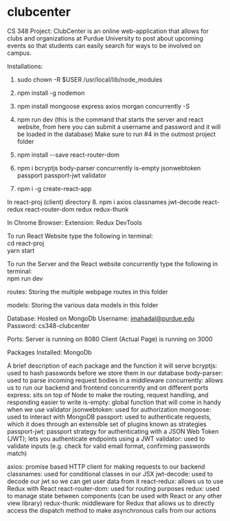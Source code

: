 # clubcenter
CS 348 Project: ClubCenter is an online web-application that allows for clubs and organizations at Purdue University to post about upcoming events so that students can easily search for ways to be involved on campus. 

Installations:
1. sudo chown -R $USER /usr/local/lib/node_modules
2. npm install -g nodemon
3. npm install mongoose express axios morgan concurrently -S
4. npm run dev (this is the command that starts the server and react website, from here you can submit a username and password and it will be loaded in the database)
Make sure to run #4 in the outmost project folder

5. npm install --save react-router-dom
6. npm i bcryptjs body-parser concurrently is-empty jsonwebtoken passport passport-jwt validator
7. npm i -g create-react-app


In react-proj (client) directory
8. npm i axios classnames jwt-decode react-redux react-router-dom redux redux-thunk

In Chrome Browser:
Extension: Redux DevTools

To run React Website type the following in terminal:<br />
cd react-proj<br />
yarn start

To run the Server and the React website concurrently type the following in terminal:<br />
npm run dev

routes:
Storing the multiple webpage routes in this folder 

models:
Storing the various data models in this folder 

Database:
Hosted on MongoDb 
Username: imahadal@purdue.edu
Password: cs348-clubcenter

Ports:
Server is running on 8080
Client (Actual Page) is running on 3000

Packages Installed:
MongoDb

A brief description of each package and the function it will serve
bcryptjs: used to hash passwords before we store them in our database
body-parser: used to parse incoming request bodies in a middleware
concurrently: allows us to run our backend and frontend concurrently and on different ports
express: sits on top of Node to make the routing, request handling, and responding easier to write
is-empty: global function that will come in handy when we use validator
jsonwebtoken: used for authorization
mongoose: used to interact with MongoDB
passport: used to authenticate requests, which it does through an extensible set of plugins known as strategies
passport-jwt: passport strategy for authenticating with a JSON Web Token (JWT); lets you authenticate endpoints using a JWT
validator: used to validate inputs (e.g. check for valid email format, confirming passwords match)

axios: promise based HTTP client for making requests to our backend
classnames: used for conditional classes in our JSX
jwt-decode: used to decode our jwt so we can get user data from it
react-redux: allows us to use Redux with React
react-router-dom: used for routing purposes
redux: used to manage state between components (can be used with React or any other view library)
redux-thunk: middleware for Redux that allows us to directly access the dispatch method to make asynchronous calls from our actions
